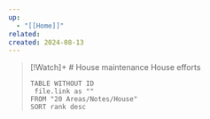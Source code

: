 ```yaml
---
up:
  - "[[Home]]"
related: 
created: 2024-08-13
---
```







> [!Watch]+ # House maintenance
> House efforts 
> 
> ```dataview
> TABLE WITHOUT ID
>  file.link as ""
> FROM "20 Areas/Notes/House"
> SORT rank desc
> ```